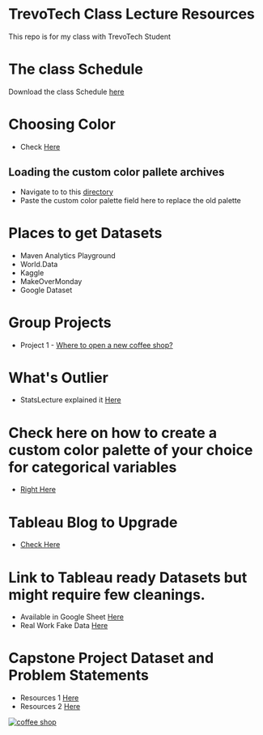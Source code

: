 # TrevoTech Class Lecture Resources
 This repo is for my class with TrevoTech Student

# The class Schedule
Download the class Schedule [here](https://github.com/tripleaceme/TrevoTech-Class-Lecture-Resources/blob/main/TrevoTech%20Class%20Schedule.pdf)

# Choosing Color
- Check [Here](/Preferences.tps)

## Loading the custom color pallete archives
- Navigate to to this [directory](https://github.com/tripleaceme/TrevoTech-Class-Lecture-Resources/blob/main/Tableau-Repository-Location.jpg)
- Paste the custom color palette field here to replace the old palette
    
# Places to get Datasets
- Maven Analytics Playground
- World.Data
- Kaggle
- MakeOverMonday
- Google Dataset

# Group Projects
- Project 1 - [Where to open a new coffee shop?](https://github.com/tripleaceme/TrevoTech-Class-Lecture-Resources/tree/main/Project/Project%201)

# What's Outlier
- StatsLecture explained it [Here](https://www.youtube.com/watch?v=o2q-L3auqW8)
# Check here on how to create a custom color palette of your choice for categorical variables
- [Right Here](https://www.thedataschool.co.uk/emily-chen/tableau-tip-importing-custom-colour-palettes)

# Tableau Blog to Upgrade
- [Check Here](https://tableau.toanhoang.com/category/learners/)

# Link to Tableau ready Datasets but might require few cleanings.

- Available in Google Sheet [Here](https://docs.google.com/spreadsheets/d/1kt82X_k73rkfo2J4QDAvua8f3RpaR7KxecU7qaVJoxo/edit#gid=0)
- Real Work Fake Data [Here](https://data.world/markbradbourne/rwfd-real-world-fake-data)


# Capstone Project Dataset and Problem Statements
- Resources 1 [Here](https://sonsofhierarchies.com/real-world-fake-data/)
- Resources 2 [Here](https://sonsofhierarchies.com/real-world-fake-data-season-2/)


 <p> <a href="#" target="blank"><img src="" alt="coffee shop" /></a> </p>